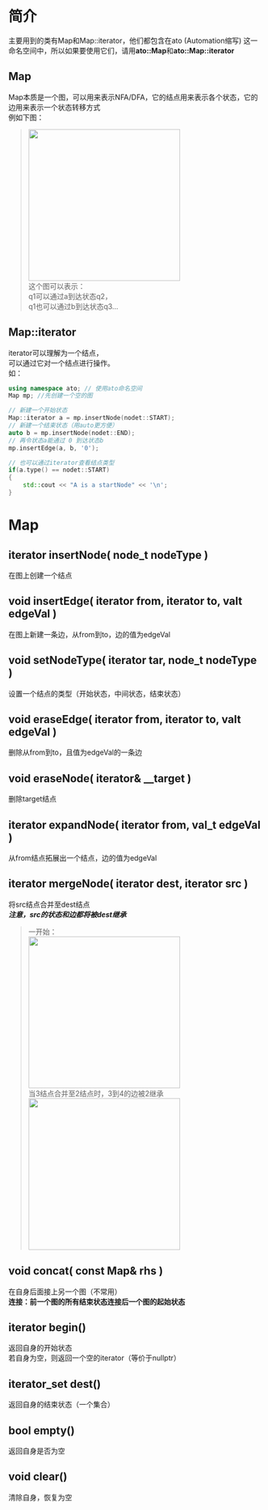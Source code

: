 # 简介
主要用到的类有Map和Map::iterator，他们都包含在ato (Automation缩写) 这一命名空间中，所以如果要使用它们，请用**ato::Map**和**ato::Map::iterator**

## Map
Map本质是一个图，可以用来表示NFA/DFA，它的结点用来表示各个状态，它的边用来表示一个状态转移方式<br>
例如下图：

> <img src="./Map.png" width=300><br>
> 这个图可以表示：<br>
> q1可以通过a到达状态q2，<br>
> q1也可以通过b到达状态q3...




## Map::iterator
iterator可以理解为一个结点，<br>
可以通过它对一个结点进行操作。<br>
如：
```C++
using namespace ato; // 使用ato命名空间
Map mp; //先创建一个空的图

// 新建一个开始状态
Map::iterator a = mp.insertNode(nodet::START);
// 新建一个结束状态（用auto更方便）
auto b = mp.insertNode(nodet::END);
// 再令状态a能通过 0 到达状态b
mp.insertEdge(a, b, '0');

// 也可以通过iterator查看结点类型
if(a.type() == nodet::START)
{
    std::cout << "A is a startNode" << '\n';
}
```






# Map
## iterator insertNode( node_t nodeType )
在图上创建一个结点

## void insertEdge( iterator from, iterator to, valt edgeVal )
在图上新建一条边，从from到to，边的值为edgeVal

## void setNodeType( iterator tar, node_t nodeType )
设置一个结点的类型（开始状态，中间状态，结束状态）

## void eraseEdge( iterator from, iterator to, valt edgeVal )
删除从from到to，且值为edgeVal的一条边

## void eraseNode( iterator& __target )
删除target结点

## iterator expandNode( iterator from, val_t edgeVal )
从from结点拓展出一个结点，边的值为edgeVal

## iterator mergeNode( iterator dest, iterator src )
将src结点合并至dest结点<br>
***注意，src的状态和边都将被dest继承***
> 一开始：<br>
> <img src="PreMerge.png" width="300"><br>
> 当3结点合并至2结点时，3到4的边被2继承<br>
> <img src="PostMerge.png" width="300">


## void concat( const Map& rhs )
在自身后面接上另一个图（不常用）<br>
**连接：前一个图的所有结束状态连接后一个图的起始状态**

## iterator begin()
返回自身的开始状态<br>
若自身为空，则返回一个空的iterator（等价于nullptr）

## iterator_set dest()
返回自身的结束状态（一个集合）

## bool empty()
返回自身是否为空

## void clear()
清除自身，恢复为空